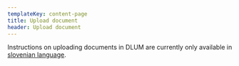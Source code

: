 ```yaml
---
templateKey: content-page
title: Upload document
header: Upload document
---
```


Instructions on uploading documents in DLUM are currently only available in [slovenian language](/info/index.php/slo/oddaja-dela).